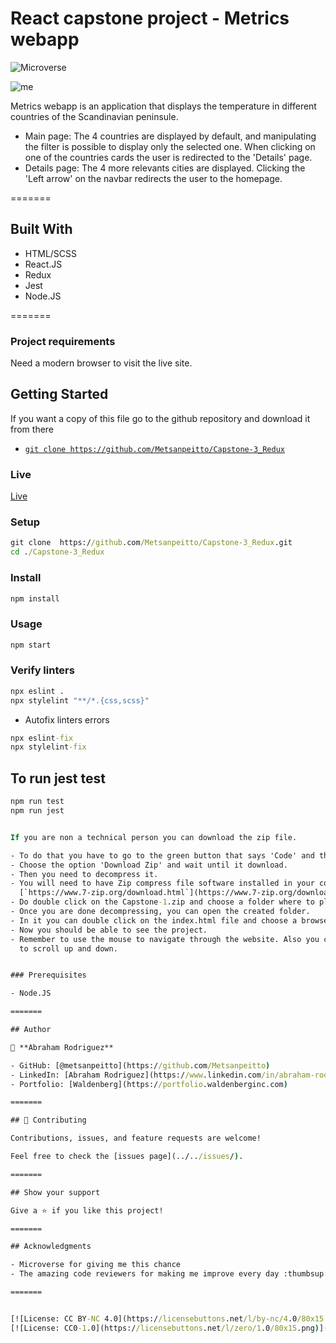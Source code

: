 # React capstone project - Metrics webapp

![Microverse](https://img.shields.io/badge/Microverse-blueviolet)

![me](https://github.com/Metsanpeitto/Capstone-3_Redux/blob/feature-testing/screenshot.gif)

Metrics webapp is an application that displays the temperature in different countries of the Scandinavian peninsule.
- Main page: The 4 countries are displayed by default, and manipulating the filter is possible to display only the
selected one. When clicking on one of the countries cards the user is redirected to the 'Details' page.
- Details page: The 4 more relevants cities are displayed. Clicking the 'Left arrow' on the navbar redirects the user
to the homepage.

=======

## Built With 

- HTML/SCSS
- React.JS
- Redux
- Jest
- Node.JS

=======

### Project requirements

Need a modern browser to visit the live site.


## Getting Started

If you want a copy of this file go to the github repository and download it from there

- [`git clone https://github.com/Metsanpeitto/Capstone-3_Redux`](https://github.com/Metsanpeitto/Capstone-3_Redux)


### Live

[Live](https://github.com/Metsanpeitto/Capstone-3_Redux/)


### Setup

```cmd
git clone  https://github.com/Metsanpeitto/Capstone-3_Redux.git
cd ./Capstone-3_Redux
```


### Install

```cmd
npm install
```

### Usage

```cmd
npm start
```

### Verify linters

```cmd
npx eslint .
npx stylelint "**/*.{css,scss}"
```
- Autofix linters errors

```cmd
npx eslint-fix
npx stylelint-fix
```

## To run jest test
```cmd
npm run test
npm run jest


If you are non a technical person you can download the zip file.

- To do that you have to go to the green button that says 'Code' and then press on it.
- Choose the option 'Download Zip' and wait until it download.
- Then you need to decompress it.
- You will need to have Zip compress file software installed in your computer. If you don't have it you can download it from here
  [`https://www.7-zip.org/download.html`](https://www.7-zip.org/download.html)
- Do double click on the Capstone-1.zip and choose a folder where to place all teh decompressed files.
- Once you are done decompressing, you can open the created folder.
- In it you can double click on the index.html file and choose a browser to open it (For example google Chrome Browser).
- Now you should be able to see the project.
- Remember to use the mouse to navigate through the website. Also you can use the keys 'arrow up' and 'arrow down' of your keyboard
  to scroll up and down.


### Prerequisites

- Node.JS

=======

## Author

👤 **Abraham Rodriguez**

- GitHub: [@metsanpeitto](https://github.com/Metsanpeitto)
- LinkedIn: [Abraham Rodriguez](https://www.linkedin.com/in/abraham-rodriguez-3283a319a/)
- Portfolio: [Waldenberg](https://portfolio.waldenberginc.com)

=======

## 🤝 Contributing

Contributions, issues, and feature requests are welcome!

Feel free to check the [issues page](../../issues/).

=======

## Show your support

Give a ⭐️ if you like this project!

=======

## Acknowledgments

- Microverse for giving me this chance
- The amazing code reviewers for making me improve every day :thumbsup:

=======


[![License: CC BY-NC 4.0](https://licensebuttons.net/l/by-nc/4.0/80x15.png)](https://creativecommons.org/licenses/by-nc/4.0/)
[![License: CC0-1.0](https://licensebuttons.net/l/zero/1.0/80x15.png)](http://creativecommons.org/publicdomain/zero/1.0/)


